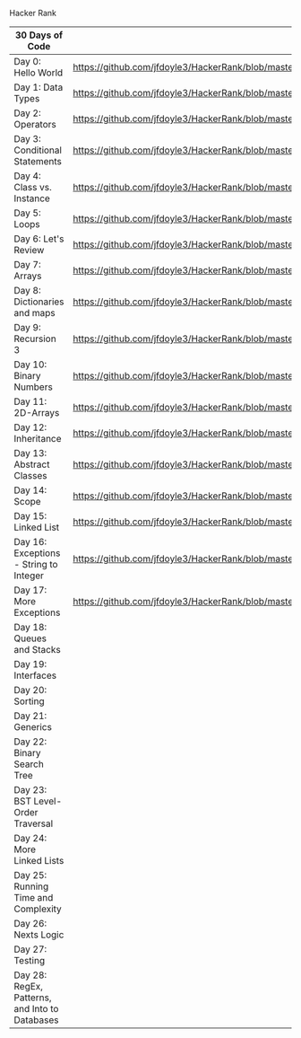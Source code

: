 Hacker Rank

| 30 Days of Code                                | Java                                                                                                              | .Net | Python | Nodejs |
| ---------------------------------------------- | ----------------------------------------------------------------------------------------------------------------- | ---- | ------ | ------ |
| Day 0: Hello World                             | https://github.com/jfdoyle3/HackerRank/blob/master/java/30DaysOfCoding/Day00_HelloWorld.java                      |      |        |        |
| Day 1: Data Types                              | https://github.com/jfdoyle3/HackerRank/blob/master/java/30DaysOfCoding/Day01_DataTypes.java                       |      |        |        |
| Day 2: Operators                               | https://github.com/jfdoyle3/HackerRank/blob/master/java/30DaysOfCoding/Day02_Operators.java                       |      |        |        |
| Day 3: Conditional Statements                  | https://github.com/jfdoyle3/HackerRank/blob/master/java/30DaysOfCoding/Day03_Intro_to_Conditional_Statements.java |      |        |        |
| Day 4: Class vs. Instance                      | https://github.com/jfdoyle3/HackerRank/blob/master/java/30DaysOfCoding/Day03_Intro_to_Conditional_Statements.java |      |        |        |
| Day 5: Loops                                   | https://github.com/jfdoyle3/HackerRank/blob/master/java/30DaysOfCoding/Day05_Loops.java                           |      |        |        |
| Day 6: Let's Review                            | https://github.com/jfdoyle3/HackerRank/blob/master/java/30DaysOfCoding/Day06_Lets_Review.java                     |      |        |        |
| Day 7: Arrays                                  | https://github.com/jfdoyle3/HackerRank/blob/master/java/30DaysOfCoding/Day07_%20Arrays.java                       |      |        |        |
| Day 8: Dictionaries and maps                   | https://github.com/jfdoyle3/HackerRank/blob/master/java/30DaysOfCoding/Day08_Dictionaries_and_Maps.java           |      |        |        |
| Day 9: Recursion 3                             | https://github.com/jfdoyle3/HackerRank/blob/master/java/30DaysOfCoding/Day09_Recursion_3.java                     |      |        |        |
| Day 10: Binary Numbers                         | https://github.com/jfdoyle3/HackerRank/blob/master/java/30DaysOfCoding/Day10_Binary_Numbers.java                  |      |        |        |
| Day 11: 2D-Arrays                              | https://github.com/jfdoyle3/HackerRank/blob/master/java/30DaysOfCoding/Day11_2D_Arrays.java                       |      |        |        |
| Day 12: Inheritance                            | https://github.com/jfdoyle3/HackerRank/blob/master/java/30DaysOfCoding/Day12_Inheritance.java                     |      |        |        |
| Day 13: Abstract Classes                       | https://github.com/jfdoyle3/HackerRank/blob/master/java/30DaysOfCoding/Day13_Abstract_Classes.java                |      |        |        |
| Day 14: Scope                                  | https://github.com/jfdoyle3/HackerRank/blob/master/java/30DaysOfCoding/Day14_Scope.java							 |      |        |        |
| Day 15: Linked List                            | https://github.com/jfdoyle3/HackerRank/blob/master/java/30DaysOfCoding/Day15_Linked_List.java					 |      |        |        |
| Day 16: Exceptions - String to Integer         | https://github.com/jfdoyle3/HackerRank/blob/master/java/30DaysOfCoding/Day16_Exceptions_-_String_to_Integer.java	 |      |        |        |
| Day 17: More Exceptions                        | https://github.com/jfdoyle3/HackerRank/blob/master/java/30DaysOfCoding/Day17_More_Exceptions.java				 |      |        |        |
| Day 18: Queues and Stacks                      |                                                                                                                   |      |        |        |
| Day 19: Interfaces                             |                                                                                                                   |      |        |        |
| Day 20: Sorting                                |                                                                                                                   |      |        |        |
| Day 21: Generics                               |                                                                                                                   |      |        |        |
| Day 22: Binary Search Tree                     |                                                                                                                   |      |        |        |
| Day 23: BST Level-Order Traversal              |                                                                                                                   |      |        |        |
| Day 24: More Linked Lists                      |                                                                                                                   |      |        |        |
| Day 25: Running Time and Complexity            |                                                                                                                   |      |        |        |
| Day 26: Nexts Logic                            |                                                                                                                   |      |        |        |
| Day 27: Testing                                |                                                                                                                   |      |        |        |
| Day 28: RegEx, Patterns, and Into to Databases |                                                                                                                   |      |        |        |
